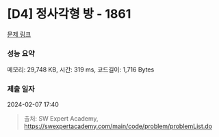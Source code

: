 # [D4] 정사각형 방 - 1861 

[문제 링크](https://swexpertacademy.com/main/code/problem/problemDetail.do?contestProbId=AV5LtJYKDzsDFAXc) 

### 성능 요약

메모리: 29,748 KB, 시간: 319 ms, 코드길이: 1,716 Bytes

### 제출 일자

2024-02-07 17:40



> 출처: SW Expert Academy, https://swexpertacademy.com/main/code/problem/problemList.do